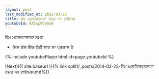 ```yaml
---
layout: post
last_modified_at: 2021-03-30
title: ਓਮ ਮਹਾਜਵਾਲਾਯਾ ਨਮਹ ੧੧ ਟਾਇਮਸ
youtubeId: KAfwpWJyXw8
---
```

 
 
 ਓਮ ਮਹਾਜਵਾਲਾਯਾ ਨਮਹ  
 
 -  ਜਿਸ ਕੋਲ ਇੱਕ ਵੱਡੀ ਲਾਟ ਦਾ ਪ੍ਰਕਾਸ਼ ਹੈ 
 
  
 
  
 
 
 
 
 
 


{% include youtubePlayer.html id=page.youtubeId %}
 
[Next]({{ site.baseurl }}{% link  split1/_posts/2014-02-23-ਓਮ ਅਗਨਿਜਵਾਲਾਯਾ ਨਮਹ ੧੧ ਟਾਇਮਸ.md%})
 
